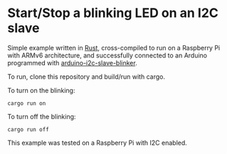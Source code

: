 Start/Stop a blinking LED on an I2C slave
=========================================

Simple example written in [Rust](https://www.rust-lang.org), cross-compiled to run on a Raspberry Pi with ARMv6 architecture, and successfully connected to an Arduino programmed with [arduino-i2c-slave-blinker](https://github.com/saibatizoku/arduino-i2c-slave-blinker).

To run, clone this repository and build/run with cargo.

To turn on the blinking:

```
cargo run on
```


To turn off the blinking:

```
cargo run off
```

This example was tested on a Raspberry Pi with I2C enabled.
